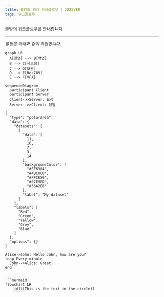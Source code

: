 ```yaml
---
title: 불방의 영상 워크플로우 | 2025VER
tags: 워크플로우
---
```


불방의 워크플로우를 안내합니다.  

---

*불방은 아래와 같이 작업합니다.*

```mermaid
graph LR
  A[촬영] --> B[백업]
  B --> C[색보정]
  C --> D[보관]
  D --> E[Rec709]
  E --> F[VFX]
```

```mermaid
sequenceDiagram
  participant Client
  participant Server
  Client->>Server: 요청
  Server-->>Client: 응답
```

```chart
{
  "type": "polarArea",
  "data": {
    "datasets": [
      {
        "data": [
          11,
          16,
          7,
          3,
          14
        ],
        "backgroundColor": [
          "#FF6384",
          "#4BC0C0",
          "#FFCE56",
          "#E7E9ED",
          "#36A2EB"
        ],
        "label": "My dataset"
      }
    ],
    "labels": [
      "Red",
      "Green",
      "Yellow",
      "Grey",
      "Blue"
    ]
  },
  "options": {}
}
```

```sequenceDiagram
Alice->John: Hello John, how are you?
loop Every minute
  John-->Alice: Great!
end```


```mermaid 
flowchart LR
    id1((This is the text in the circle))
    ```